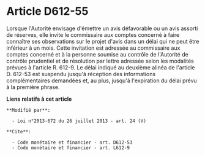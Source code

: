 # Article D612-55

Lorsque l'Autorité envisage d'émettre un avis défavorable ou un avis assorti de réserves, elle invite le commissaire aux
comptes concerné à faire connaître ses observations sur le projet d'avis dans un délai qui ne peut être inférieur à un mois.
Cette invitation est adressée au commissaire aux comptes concerné et à la personne soumise au contrôle de l'Autorité de
contrôle prudentiel et de résolution par lettre adressée selon les modalités prévues à l'article R. 612-9. Le délai indiqué
au deuxième alinéa de l'article D. 612-53 est suspendu jusqu'à réception des informations complémentaires demandées et, au
plus, jusqu'à l'expiration du délai prévu à la première phrase.

**Liens relatifs à cet article**

	**Modifié par**:

	  - Loi n°2013-672 du 26 juillet 2013 - art. 24 (V)

	**Cite**:

	  - Code monétaire et financier - art. D612-53
	  - Code monétaire et financier - art. L612-9
